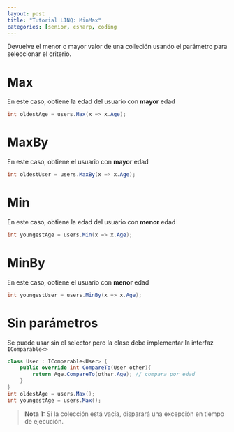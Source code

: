 ```yaml
---
layout: post
title: "Tutorial LINQ: MinMax"
categories: [senior, csharp, coding
---
```


Devuelve el menor o mayor valor de <!--more-->una colleción usando el parámetro para seleccionar el criterio.

# Max
En este caso, obtiene la edad del usuario con **mayor** edad

```csharp
int oldestAge = users.Max(x => x.Age);
```

# MaxBy
En este caso, obtiene el usuario con **mayor** edad

```csharp
int oldestUser = users.MaxBy(x => x.Age);
```

# Min
En este caso, obtiene la edad del usuario con **menor** edad

```csharp
int youngestAge = users.Min(x => x.Age);
```

# MinBy
En este caso, obtiene el usuario con **menor** edad

```csharp
int youngestUser = users.MinBy(x => x.Age);
```

# Sin parámetros
Se puede usar sin el selector pero la clase debe implementar la interfaz `IComparable<>`

```csharp
class User : IComparable<User> {
    public override int CompareTo(User other){
        return Age.CompareTo(other.Age); // compara por edad
    }
}
int oldestAge = users.Max();
int youngestAge = users.Max();
```

> **Nota 1:** Si la colección está vacía, disparará una excepción en tiempo de ejecución.